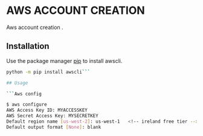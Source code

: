 # AWS ACCOUNT CREATION

Aws account creation .


## Installation

Use the package manager [pip](https://pip.pypa.io/en/stable/) to install awscli.

```bash
python -m pip install awscli```

## Usage

```Aws config

$ aws configure
AWS Access Key ID: MYACCESSKEY
AWS Secret Access Key: MYSECRETKEY
Default region name [us-west-2]: us-west-1   <!-- ireland free tier -->
Default output format [None]: blank


